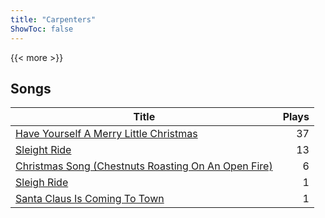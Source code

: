 ```yaml
---
title: "Carpenters"
ShowToc: false
---
```


{{< more >}}

## Songs
Title | Plays 
----- | -----: 
[Have Yourself A Merry Little Christmas](/songs/have-yourself-a-merry-little-christmas) | 37
[Sleight Ride](/songs/sleight-ride) | 13
[Christmas Song (Chestnuts Roasting On An Open Fire)](/songs/christmas-song-chestnuts-roasting-on-an-open-fire) | 6
[Sleigh Ride](/songs/sleigh-ride) | 1
[Santa Claus Is Coming To Town](/songs/santa-claus-is-coming-to-town) | 1

